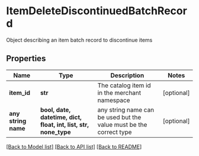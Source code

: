 # ItemDeleteDiscontinuedBatchRecord

Object describing an item batch record to discontinue items

## Properties
Name | Type | Description | Notes
------------ | ------------- | ------------- | -------------
**item_id** | **str** | The catalog item id in the merchant namespace | [optional] 
**any string name** | **bool, date, datetime, dict, float, int, list, str, none_type** | any string name can be used but the value must be the correct type | [optional]

[[Back to Model list]](../README.md#documentation-for-models) [[Back to API list]](../README.md#documentation-for-api-endpoints) [[Back to README]](../README.md)



